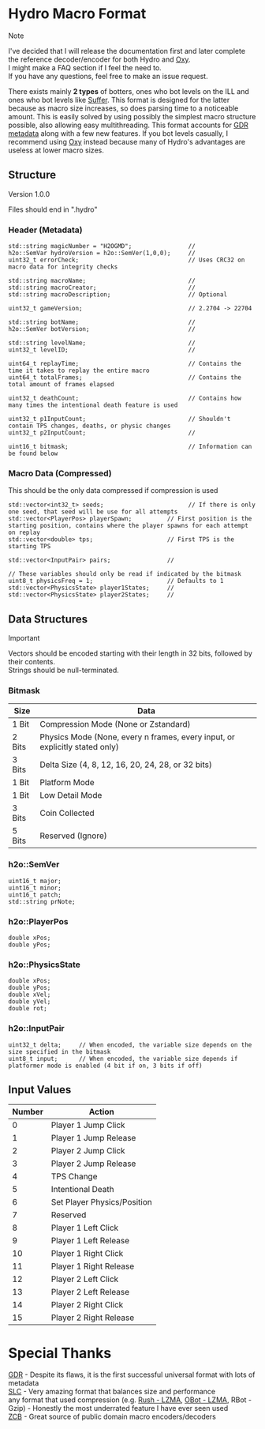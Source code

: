 # Hydro Macro Format

> [!NOTE]
> I've decided that I will release the documentation first and later complete the reference decoder/encoder for both Hydro and [Oxy](https://github.com/EESports7/Oxy).   
> I might make a FAQ section if I feel the need to.   
> If you have any questions, feel free to make an issue request.   

There exists mainly **2 types** of botters, ones who bot levels on the ILL and ones who bot levels like [Suffer](https://www.youtube.com/watch?v=Hq45gXcHfoE). This format is designed for the latter because as macro size increases, so does parsing time to a noticeable amount. This is easily solved by using possibly the simplest macro structure possible, also allowing easy multithreading. This format accounts for [GDR metadata](https://github.com/maxnut/GDReplayFormat/tree/gdr2?tab=readme-ov-file#replay) along with a few new features. If you bot levels casually, I recommend using [Oxy](https://github.com/EESports7/Oxy) instead because many of Hydro's advantages are useless at lower macro sizes.
## Structure

Version 1.0.0

Files should end in ".hydro"
### Header (Metadata)
```
std::string magicNumber = "H2OGMD";                // 
h2o::SemVar hydroVersion = h2o::SemVer(1,0,0);     // 
uint32_t errorCheck;                               // Uses CRC32 on macro data for integrity checks

std::string macroName;                             // 
std::string macroCreator;                          // 
std::string macroDescription;                      // Optional

uint32_t gameVersion;                              // 2.2704 -> 22704

std::string botName;                               // 
h2o::SemVer botVersion;                            // 

std::string levelName;                             // 
uint32_t levelID;                                  // 

uint64_t replayTime;                               // Contains the time it takes to replay the entire macro
uint64_t totalFrames;                              // Contains the total amount of frames elapsed

uint32_t deathCount;                               // Contains how many times the intentional death feature is used

uint32_t p1InputCount;                             // Shouldn't contain TPS changes, deaths, or physic changes
uint32_t p2InputCount;                             // 

uint16_t bitmask;                                  // Information can be found below
```

### Macro Data (Compressed)

This should be the only data compressed if compression is used

```
std::vector<int32_t> seeds;                        // If there is only one seed, that seed will be use for all attempts
std::vector<PlayerPos> playerSpawn;          // First position is the starting position, contains where the player spawns for each attempt on replay
std::vector<double> tps;                     // First TPS is the starting TPS

std::vector<InputPair> pairs;                //

// These variables should only be read if indicated by the bitmask
uint8_t physicsFreq = 1;                     // Defaults to 1
std::vector<PhysicsState> player1States;     //
std::vector<PhysicsState> player2States;     //
```

## Data Structures

> [!IMPORTANT] 
> Vectors should be encoded starting with their length in 32 bits, followed by their contents.   
> Strings should be null-terminated.   
### Bitmask

| Size   | Data                                                                        |
| ------ | --------------------------------------------------------------------------- |
| 1 Bit  | Compression Mode (None or Zstandard)                                        |
| 2 Bits | Physics Mode (None, every n frames, every input, or explicitly stated only) |
| 3 Bits | Delta Size (4, 8, 12, 16, 20, 24, 28, or 32 bits)                           |
| 1 Bit  | Platform Mode                                                               |
| 1 Bit  | Low Detail Mode                                                             |
| 3 Bits | Coin Collected                                                              |
| 5 Bits | Reserved (Ignore)                                                           |

### h2o::SemVer
```
uint16_t major;
uint16_t minor;
uint16_t patch;
std::string prNote;
```

### h2o::PlayerPos
```
double xPos;
double yPos;
```

### h2o::PhysicsState
```
double xPos;
double yPos;
double xVel;
double yVel;
double rot;
```

### h2o::InputPair
```
uint32_t delta;     // When encoded, the variable size depends on the size specified in the bitmask
uint8_t input;      // When encoded, the variable size depends if platformer mode is enabled (4 bit if on, 3 bits if off)
```

## Input Values

| Number | Action                      |
| ------ | --------------------------- |
| 0      | Player 1 Jump Click         |
| 1      | Player 1 Jump Release       |
| 2      | Player 2 Jump Click         |
| 3      | Player 2 Jump Release       |
| 4      | TPS Change                  |
| 5      | Intentional Death           |
| 6      | Set Player Physics/Position |
| 7      | Reserved                    |
| 8      | Player 1 Left Click         |
| 9      | Player 1 Left Release       |
| 10     | Player 1 Right Click        |
| 11     | Player 1 Right Release      |
| 12     | Player 2 Left Click         |
| 13     | Player 2 Left Release       |
| 14     | Player 2 Right Click        |
| 15     | Player 2 Right Release      |

# Special Thanks

[GDR](https://github.com/maxnut/GDReplayFormat/tree/gdr2) - Despite its flaws, it is the first successful universal format with lots of metadata   
[SLC](https://github.com/silicate-bot/slc) - Very amazing format that balances size and performance   
any format that used compression (e.g. [Rush - LZMA](http://discord.gg/Pj9nyfTMWh), [OBot - LZMA](https://discord.com/invite/2PaSqR92Dv), RBot - Gzip) - Honestly the most underrated feature I have ever seen used   
[ZCB](https://github.com/zeozeozeo/zcb3) - Great source of public domain macro encoders/decoders   
